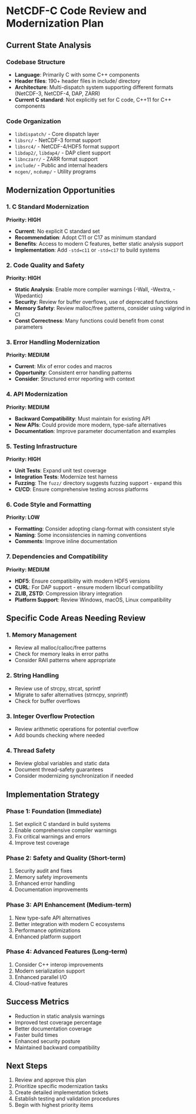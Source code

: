 # NetCDF-C Code Review and Modernization Plan

## Current State Analysis

### Codebase Structure
- **Language**: Primarily C with some C++ components
- **Header files**: 190+ header files in include/ directory
- **Architecture**: Multi-dispatch system supporting different formats (NetCDF-3, NetCDF-4, DAP, ZARR)
- **Current C standard**: Not explicitly set for C code, C++11 for C++ components

### Code Organization
- `libdispatch/` - Core dispatch layer
- `libsrc/` - NetCDF-3 format support  
- `libsrc4/` - NetCDF-4/HDF5 format support
- `libdap2/`, `libdap4/` - DAP client support
- `libnczarr/` - ZARR format support
- `include/` - Public and internal headers
- `ncgen/`, `ncdump/` - Utility programs

## Modernization Opportunities

### 1. C Standard Modernization
**Priority: HIGH**
- **Current**: No explicit C standard set
- **Recommendation**: Adopt C11 or C17 as minimum standard
- **Benefits**: Access to modern C features, better static analysis support
- **Implementation**: Add `-std=c11` or `-std=c17` to build systems

### 2. Code Quality and Safety
**Priority: HIGH**
- **Static Analysis**: Enable more compiler warnings (-Wall, -Wextra, -Wpedantic)
- **Security**: Review for buffer overflows, use of deprecated functions
- **Memory Safety**: Review malloc/free patterns, consider using valgrind in CI
- **Const Correctness**: Many functions could benefit from const parameters

### 3. Error Handling Modernization
**Priority: MEDIUM**
- **Current**: Mix of error codes and macros
- **Opportunity**: Consistent error handling patterns
- **Consider**: Structured error reporting with context

### 4. API Modernization
**Priority: MEDIUM**
- **Backward Compatibility**: Must maintain for existing API
- **New APIs**: Could provide more modern, type-safe alternatives
- **Documentation**: Improve parameter documentation and examples

### 5. Testing Infrastructure
**Priority: HIGH**
- **Unit Tests**: Expand unit test coverage
- **Integration Tests**: Modernize test harness
- **Fuzzing**: The `fuzz/` directory suggests fuzzing support - expand this
- **CI/CD**: Ensure comprehensive testing across platforms

### 6. Code Style and Formatting
**Priority: LOW**
- **Formatting**: Consider adopting clang-format with consistent style
- **Naming**: Some inconsistencies in naming conventions
- **Comments**: Improve inline documentation

### 7. Dependencies and Compatibility
**Priority: MEDIUM**
- **HDF5**: Ensure compatibility with modern HDF5 versions
- **CURL**: For DAP support - ensure modern libcurl compatibility
- **ZLIB, ZSTD**: Compression library integration
- **Platform Support**: Review Windows, macOS, Linux compatibility

## Specific Code Areas Needing Review

### 1. Memory Management
- Review all malloc/calloc/free patterns
- Check for memory leaks in error paths
- Consider RAII patterns where appropriate

### 2. String Handling
- Review use of strcpy, strcat, sprintf
- Migrate to safer alternatives (strncpy, snprintf)
- Check for buffer overflows

### 3. Integer Overflow Protection
- Review arithmetic operations for potential overflow
- Add bounds checking where needed

### 4. Thread Safety
- Review global variables and static data
- Document thread-safety guarantees
- Consider modernizing synchronization if needed

## Implementation Strategy

### Phase 1: Foundation (Immediate)
1. Set explicit C standard in build systems
2. Enable comprehensive compiler warnings
3. Fix critical warnings and errors
4. Improve test coverage

### Phase 2: Safety and Quality (Short-term)
1. Security audit and fixes
2. Memory safety improvements
3. Enhanced error handling
4. Documentation improvements

### Phase 3: API Enhancement (Medium-term)
1. New type-safe API alternatives
2. Better integration with modern C ecosystems
3. Performance optimizations
4. Enhanced platform support

### Phase 4: Advanced Features (Long-term)
1. Consider C++ interop improvements
2. Modern serialization support
3. Enhanced parallel I/O
4. Cloud-native features

## Success Metrics

- Reduction in static analysis warnings
- Improved test coverage percentage
- Better documentation coverage
- Faster build times
- Enhanced security posture
- Maintained backward compatibility

## Next Steps

1. Review and approve this plan
2. Prioritize specific modernization tasks
3. Create detailed implementation tickets
4. Establish testing and validation procedures
5. Begin with highest priority items